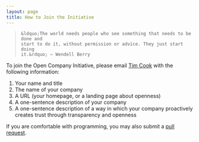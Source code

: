```yaml
---
layout: page
title: How to Join the Initiative
---
```

<blockquote>

    &ldquo;The world needs people who see something that needs to be done and
    start to do it, without permission or advice. They just start doing
    it.&rdquo; — Wendell Berry

</blockquote>

To join the Open Company Initiative, please email [Tim
Cook](mailto:tim@saxifrageschool.org) with the following information:

  1. Your name and title
  1. The name of your company
  1. A URL (your homepage, or a landing page about openness)
  1. A one-sentence description of your company
  1. A one-sentence description of a way in which your company proactively 
     creates trust through transparency and openness

If you are comfortable with programming, you may also submit a [pull request]().
